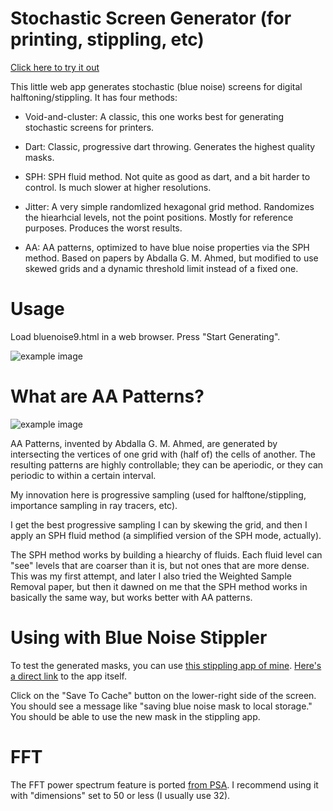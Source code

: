 Stochastic Screen Generator (for printing, stippling, etc)
==========================================

[Click here to try it out](http://joeedh.github.io/StochasticScreenGenerator/bluenoise9.html)

This little web app generates stochastic (blue noise) screens
for digital halftoning/stippling.  It has four methods:

* Void-and-cluster: A classic, this one works best for generating
  stochastic screens for printers.
  
* Dart:  Classic, progressive dart throwing.  Generates
  the highest quality masks.
  
* SPH: SPH fluid method.  Not quite as good as dart, and 
  a bit harder to control.  Is much slower at higher resolutions.
  
* Jitter: A very simple randomlized hexagonal grid method.  Randomizes the
  hiearhcial levels, not the point positions.  Mostly for reference purposes.
  Produces the worst results.
  
* AA: AA patterns, optimized to have blue noise properties via the SPH
      method.  Based on papers by Abdalla G. M. Ahmed, but modified to use skewed 
      grids and a dynamic threshold limit instead of a fixed one.

Usage
=====

Load bluenoise9.html in a web browser.  Press "Start Generating".

![example image](http://joeedh.github.io/StochasticScreenGenerator/examples/Startup.png "Example")

What are AA Patterns?
=====================

![example image](http://joeedh.github.io/StochasticScreenGenerator/examples/AA_Illustration.png "Example")

AA Patterns, invented by Abdalla G. M. Ahmed, are generated by intersecting the vertices of
one grid with (half of) the cells of another.  The resulting patterns are highly controllable;
they can be aperiodic, or they can periodic to within a certain interval.

My innovation here is progressive sampling (used for halftone/stippling, importance sampling
in ray tracers, etc).

I get the best progressive sampling I can by skewing the grid, and then I apply an SPH fluid
method (a simplified version of the SPH mode, actually).  

The SPH method works by building a hiearchy of fluids.  Each fluid level can "see" levels that
are coarser than it is, but not ones that are more dense.  This was my first attempt, and later
I also tried the Weighted Sample Removal paper, but then it dawned on me that the SPH method 
works in basically the same way, but works better with AA patterns.

Using with Blue Noise Stippler
==============================
To test the generated masks, you can use [this stippling app of mine](https://github.com/joeedh/BlueNoiseStippling).
[Here's a direct link](http://joeedh.github.io/BlueNoiseStippling/bluenoise6.html) to the app itself.

Click on the "Save To Cache" button on the lower-right side of the screen.  You should see a 
message like "saving blue noise mask to local storage."  You should be able to use the new mask
in the stippling app.

FFT
===
The FFT power spectrum feature is ported [from PSA](https://github.com/nodag/psa).
I recommend using it with "dimensions" set to 50 or less (I usually use 32).





